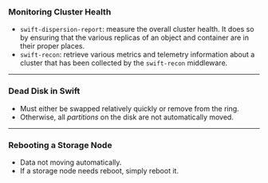 ### <span class="color-yellow-400">Monitoring Cluster Health</span>

- `swift-dispersion-report`: measure the overall cluster health. It does so by ensuring that the various replicas of an object and container
are in their proper places.
- `swift-recon`: retrieve various metrics and telemetry information about a cluster that has been collected by the `swift-recon` middleware.

---

### <span class="color-yellow-400">Dead Disk in Swift</span>

- Must either be swapped relatively quickly or remove from the ring.
- Otherwise, all _partitions_ on the disk are not automatically moved.

---

### <span class="color-yellow-400">Rebooting a Storage Node</span>

- Data not moving automatically.
- If a storage node needs reboot, simply reboot it.
